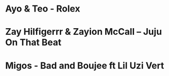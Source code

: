 
# Ayo & Teo - Rolex
# Zay Hilfigerrr & Zayion McCall – Juju On That Beat
# Migos - Bad and Boujee ft Lil Uzi Vert

